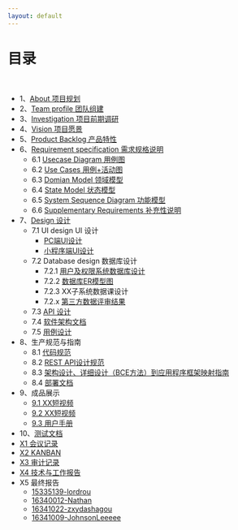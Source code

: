 ```yaml
---
layout: default
---
```


# [](#TOC)目录

&nbsp;&nbsp; 

* 1、[About 项目规划](01-小欣餐饮公司项目概况)
* 2、[Team profile 团队组建](02-团队与分工)
* 3、[Investigation 项目前期调研](03-竞品分析报告指南)
* 4、[Vision 项目愿景](04-项目愿景)
* 5、[Product Backlog 产品特性](05-初级产品特征库)
* 6、[Requirement specification 需求规格说明](06-需求规格说明书)
    - 6.1 [Usecase Diagram 用例图](06-01-用例图)
    - 6.2 [Use Cases 用例+活动图](06-02-用例活动图)
    - 6.3 [Domian Model 领域模型](06-03-领域模型)
    - 6.4 [State Model 状态模型](06-04-状态模型)
    - 6.5 [System Sequence Diagram 功能模型](06-05-功能模型)
    - 6.6 [Supplementary Requirements 补充性说明](06-06-补充性说明)
* 7、[Design 设计](07-软件设计说明书)
    - 7.1 UI design UI 设计
        - [PC端UI设计](07-01-01-PC端-UI设计)
        - [小程序端UI设计](07-01-02-小程序端-UI设计.md)
    - 7.2 Database design 数据库设计
        - 7.2.1 [用户及权限系统数据库设计](07-02-01-数据库设计)
        - 7.2.2 [数据库ER模型图](07-02-02-ER模型)
        - 7.2.3 XX子系统数据课设计
        - 7.2.x [第三方数据评审结果](07-02-03-第三方数据评审结果)
    - 7.3 [API 设计](https://github.com/JohnsonLeeeee/SYSU-xiaoxin-catering/blob/master/document_files/api文档.pdf)
    - 7.4 [软件架构文档](07-04-软件架构文档)
    - 7.5 [用例设计](07-05-用例设计)
* 8、生产规范与指南
    - 8.1 [代码规范](08-01-代码规范)
    - 8.2 [REST API设计规范](08-02-RESTful-API设计规范)
    - 8.3 [架构设计、详细设计（BCE方法）到应用程序框架映射指南](08-03-架构设计、详细设计（BCE方法）到应用程序框架映射指南)
    - 8.4 [部署文档](08-04-部署文档)
* 9、成品展示
    * [9.1 XX短视频](9.1-XX短视频)
    * [9.2 XX短视频](9.2-XX短视频)
    * [9.3 用户手册](用户手册.md)
* 10、[测试文档](测试文档.md)
* [X1 会议记录](X1-会议记录)
* [X2 KANBAN](X2-KANBAN)
* [X3  审计记录](X3-审计记录)
* [X4 技术与工作报告](X4-技术与工作报告)
* X5 最终报告
    * [15335139-lordrou](15335139-lordrou)
    * [16340012-Nathan](https://leonharde.github.io/2019/06/27/Finalreport)
    * [16341022-zxydashagou](https://www.cnblogs.com/zxydashagou/p/11106063.html)
    * [16341009-JohnsonLeeeee](https://johnsonleeeee.github.io/Summary/)

